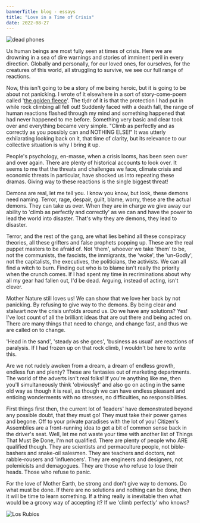 ```yaml
---
bannerTitle: blog - essays
title: "Love in a Time of Crisis"
date: 2022-08-27
---
```


![dead phones](/images/faves/deadPhones.jpg "Holy Isle, Arran, Scotland")


Us human beings are most fully seen at times of crisis. Here we are
drowning in a sea of dire warnings and stories of imminent peril in
every direction. Globally and personally, for our loved ones, for
ourselves, for the creatures of this world, all struggling to survive, we see
our full range of reactions.

Now, this isn't going to be a story of me being heroic, but it is going to be
about not panicking. I wrote of it elsewhere in a sort of story-come-poem
called '[the golden fleece](/hk/yarn/golden-fleece)'. The tl;dr of it is that
the protection I had put in while rock climbing all fell out! Suddenly faced
with a death fall, the range of human reactions flashed through my mind and
something happened that had never happened to me before. Something very basic
and clear took over and everything became very simple. "Climb as perfectly and
as correctly as you possibly can and NOTHING ELSE!" It was utterly exhilarating
looking back on it, that time of clarity, but its relevance to our collective
situation is why I bring it up.

People's psychology, en-masse, when a crisis looms, has been seen over and over
again. There are plenty of historical accounts to look over. It seems to me
that the threats and challenges we face, climate crisis and economic threats in
particular, have shocked us into repeating these dramas. Giving way to these
reactions is the single biggest threat!

Demons are real, let me tell you. I know you know, but look, these demons need
naming. Terror, rage, despair, guilt, blame, worry, these are the actual
demons. They can take us over. When they are in charge we give away our ability
to 'climb as perfectly and correctly' as we can and have the power to lead the
world into disaster. That's why they are demons, they lead to disaster.

Terror, and the rest of the gang, are what lies behind all these conspiracy
theories, all these grifters and false prophets popping up. These are the real
puppet masters to be afraid of. Not 'them', whoever we take 'them' to be, not
the communists, the fascists, the immigrants, the 'woke', the 'un-Godly', not
the capitalists, the executives, the politicians, the activists. We can all
find a witch to burn. Finding out who is to blame isn't really the priority
when the crunch comes. If I had spent my time in recriminations about why all
my gear had fallen out, I'd be dead. Arguing, instead of acting, isn't clever.

Mother Nature still loves us! We can show that we love her back by not
panicking. By refusing to give way to the demons. By being clear and stalwart
now the crisis unfolds around us. Do we have any solutions? Yes! I've lost
count of all the brilliant ideas that are out there and being acted on. There
are many things that need to change, and change fast, and thus we are called on
to change.

'Head in the sand', 'steady as she goes', 'business as usual' are reactions of
paralysis. If I had frozen up on that rock climb, I wouldn't be here to write
this. 

Are we not rudely awoken from a dream, a dream of endless growth, endless
fun and plenty? These are fantasies out of marketing departments. The world of
the adverts isn't real folks! If you're anything like me, then you'll
simultaneously think 'obviously!' and also go on acting in the same old way as
though it is real, as though we can have endless pleasant and enticing
wonderments with no stresses, no difficulties, no responsibilities.

First things first then, the current lot of 'leaders' have demonstrated beyond
any possible doubt, that they must go! They must take their power games and
begone. Off to your private paradises with the lot of you! Citizen's Assemblies
are a front-running idea to get a bit of common sense back in the driver's
seat. Well, let me not waste your time with another list of Things That Must Be
Done, I'm not qualified. There are plenty of people who ARE qualified though.
They are scientists and permaculture people, not bible-bashers and snake-oil
salesmen. They are teachers and doctors, not rabble-rousers and 'influencers'.
They are engineers and designers, not polemicists and demagogues. They are
those who refuse to lose their heads. Those who refuse to panic.

For the love of Mother Earth, be strong and don't give way to demons. Do what
must be done. If there are no solutions and nothing can be done, then it will
be time to learn something. If a thing really is inevitable then what would be
a groovy way of accepting it? If we 'climb perfectly' who knows?

![Los Rubios](/images/faves/losrubios_h&d_pembroke98.jpg "Los Rubios. Hughie and Damian on first ascent, Pembroke 98")
